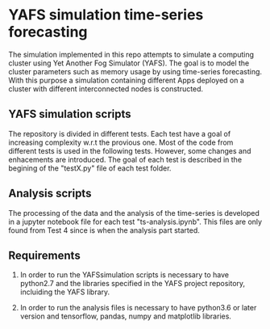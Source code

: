 # YAFS simulation time-series forecasting

The simulation implemented in this repo attempts to simulate a computing cluster using Yet Another Fog Simulator (YAFS). The goal is to model the cluster parameters such as memory usage by using time-series forecasting. With this purpose a simulation containing different Apps deployed on a cluster with different interconnected nodes is constructed.

## YAFS simulation scripts

The repository is divided in different tests. Each test have a goal of increasing complexity w.r.t the provious one. Most of the code from different tests is used in the following tests. However, some changes and enhacements are introduced. The goal of each test is described in the begining of the "testX.py" file of each test folder.

## Analysis scripts

The processing of the data and the analysis of the time-series is developed in a jupyter notebook file for each test "ts-analysis.ipynb". This files are only found from Test 4 since is when the analysis part started.

## Requirements

1. In order to run the YAFSsimulation scripts is necessary to have python2.7 and the libraries specified in the YAFS project repository, incluiding the YAFS library.

2. In order to run the analysis files is necessary to have python3.6 or later version and tensorflow, pandas, numpy and matplotlib libraries. 
